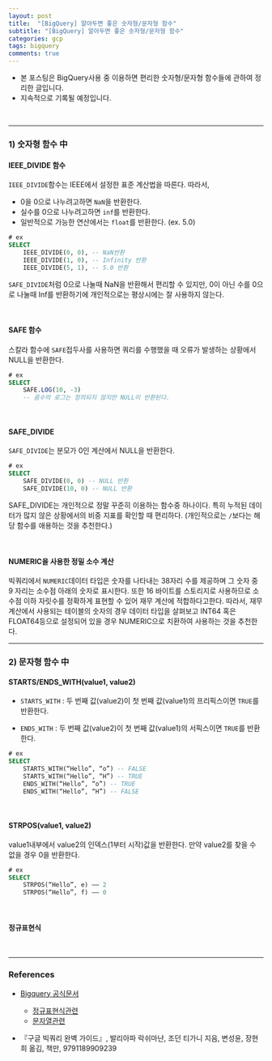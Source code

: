 ```yaml
---
layout: post
title:  "[BigQuery] 알아두면 좋은 숫자형/문자형 함수"
subtitle: "[BigQuery] 알아두면 좋은 숫자형/문자형 함수"
categories: gcp
tags: bigquery
comments: true
---
```

- 본 포스팅은 BigQuery사용 중 이용하면 편리한  숫자형/문자형 함수들에 관하여 정리한 글입니다.
- 지속적으로 기록될 예정입니다.

<br>

- - -

### 1) 숫자형 함수 中

#### IEEE_DIVIDE 함수

`IEEE_DIVIDE`함수는 IEEE에서 설정한 표준 계산법을 따른다. 따라서,
- 0을 0으로 나누려고하면 `NaN`을 반환한다.
- 실수를 0으로 나누려고하면 `inf`를 반환한다.
- 일반적으로 가능한 연산에서는 `float`를 반환한다. (ex. 5.0)

```SQL
# ex
SELECT
	IEEE_DIVIDE(0, 0), -- NaN반환
	IEEE_DIVIDE(1, 0), -- Infinity 반환
	IEEE_DIVIDE(5, 1), -- 5.0 반환
```

`SAFE_DIVIDE`처럼 0으로 나눌때 NaN을 반환해서 편리할 수 있지만, 0이 아닌 수를 0으로 나눌때 Inf를 반환하기에 개인적으로는 평상시에는 잘 사용하지 않는다. 

<br>

#### SAFE 함수

스칼라 함수에 `SAFE`접두사를 사용하면 쿼리를 수행했을 때 오류가 발생하는 상황에서 NULL을 반환한다.

```SQL
# ex
SELECT 
	SAFE.LOG(10, -3) 
	-- 음수의 로그는 정의되지 않지만 NULL이 반환된다.
``` 

<br>

#### SAFE_DIVIDE
`SAFE_DIVIDE`는 분모가 0인 계산에서 NULL을 반환한다.

```SQL
# ex
SELECT 
	SAFE_DIVIDE(0, 0) -- NULL 반환
	SAFE_DIVIDE(10, 0) -- NULL 반환  
```

SAFE_DIVIDE는 개인적으로 정말 꾸준히 이용하는 함수중 하나이다. 특히 누적된 데이터가 많지 않은 상황에서의 비중 지표를 확인할 때 편리하다. (개인적으로는 `/`보다는 해당 함수를 애용하는 것을 추천한다.)


<br>

#### NUMERIC을 사용한 정밀 소수 계산

빅쿼리에서 `NUMERIC`데이터 타입은 숫자를 나타내는 38자리 수를 제공하며 그 숫자 중 9 자리는 소수점 아래의 숫자로 표시한다. 또한 16 바이트를 스토리지로 사용하므로 소수점 이하 자릿수를 정확하게 표현할 수 있어 재무 계산에 적합하다고한다. 따라서,  재무 계산에서 사용되는 테이블의 숫자의 경우 데이터 타입을 살펴보고 INT64 혹은 FLOAT64등으로 설정되어 있을 경우 NUMERIC으로 치환하여 사용하는 것을 추천한다.


- - -


### 2) 문자형 함수 中

#### STARTS/ENDS_WITH(value1, value2)

- `STARTS_WITH` : 두 번째 값(value2)이 첫 번째 값(value1)의 프리픽스이면 `TRUE`를 반환한다.

- `ENDS_WITH` : 두 번째 값(value2)이 첫 번째 값(value1)의 서픽스이면 `TRUE`를 반환한다.

```SQL
# ex
SELECT 
	STARTS_WITH(“Hello”, “o”) -- FALSE
	STARTS_WITH(“Hello”, “H”) -- TRUE  
	ENDS_WITH(“Hello”, “o”) -- TRUE
	ENDS_WITH(“Hello”, “H”) -- FALSE
```

<br>

####  STRPOS(value1, value2)
value1내부에서 value2의 인덱스(1부터 시작)값을 반환한다. 만약 value2를 찾을 수 없을 경우 0을 반환한다.

```SQL
# ex
SELECT 
	STRPOS(“Hello”, e) —— 2
	STRPOS(“Hello”, f) —— 0
```

<br>


#### 정규표현식


<br>

- - - 

### References

- [Bigquery 공식문서](https://cloud.google.com/bigquery/docs)
	- [정규표현식관련](https://support.google.com/a/answer/1371415?hl=ko)
	- [문자열관련](https://cloud.google.com/bigquery/docs/reference/standard-sql/string_functions?hl=ko)


- 『구글 빅쿼리 완벽 가이드』, 발리아파 락쉬마난, 조던 티가니 지음, 변성윤, 장현희 옮김, 책만, 9791189909239

